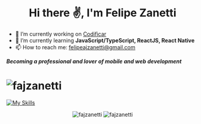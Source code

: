<h1 align="center">Hi there ✌, I'm Felipe Zanetti</h1>

- 🔭 I’m currently working on [Codificar](https://codificar.com.br/)
- 🌱 I’m currently learning **JavaScript/TypeScript, ReactJS, React Native**
- 📫 How to reach me: [felipeajzanetti@gmail.com](mailto:felipeajzanetti@gmail.com)

***Becoming a professional and lover of mobile and web development***

# <img src="https://img.shields.io/github/followers/fajzanetti?style=social" alt="fajzanetti"/> 
[![My Skills](https://skills.thijs.gg/icons?i=js,ts,react,vue,nodejs,html,css,figma,git,mysql)](https://github.com/fajzanetti/fajzanetti)

<p align="center">
<img src="https://github-readme-stats.vercel.app/api?username=fajzanetti&show_icons=true&theme=react" alt="fajzanetti"/>
<img src="https://github-readme-stats.vercel.app/api/wakatime?username=zanetti&theme=react" alt="fajzanetti"/> 
</p>
